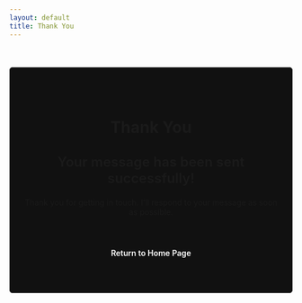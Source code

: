 ```yaml
---
layout: default
title: Thank You
---
```


<div class="magazine-layout">
  <div class="full-width thank-you-container fade-in">
    <h1 class="article-heading">Thank You</h1>
    <div class="thank-you-content">
      <div class="thank-you-icon">
        <i class="fas fa-check-circle"></i>
      </div>
      <p class="thank-you-message">Your message has been sent successfully!</p>
      <p>Thank you for getting in touch. I'll respond to your message as soon as possible.</p>
      <a href="{{ site.baseurl }}/" class="back-home-btn">Return to Home Page</a>
    </div>
  </div>
</div>

<style>
  .thank-you-container {
    text-align: center;
    padding: 50px 20px;
    background-color: #111;
    border: 1px solid #333;
    border-radius: 5px;
    margin: 50px 0;
  }
  
  .thank-you-content {
    max-width: 600px;
    margin: 0 auto;
  }
  
  .thank-you-icon {
    font-size: 80px;
    color: var(--secondary-color);
    margin-bottom: 30px;
    animation: scaleIn 0.5s ease-out;
  }
  
  .thank-you-message {
    font-size: 24px;
    font-weight: 600;
    margin-bottom: 20px;
    color: var(--light-text);
  }
  
  .back-home-btn {
    display: inline-block;
    background-color: var(--secondary-color);
    color: white;
    text-decoration: none;
    padding: 12px 25px;
    margin-top: 30px;
    font-weight: 600;
    border-radius: 3px;
    transition: background-color 0.3s;
  }
  
  .back-home-btn:hover {
    background-color: var(--accent-color);
    color: white;
  }
  
  @keyframes scaleIn {
    0% {
      transform: scale(0);
      opacity: 0;
    }
    80% {
      transform: scale(1.2);
      opacity: 1;
    }
    100% {
      transform: scale(1);
    }
  }
</style> 